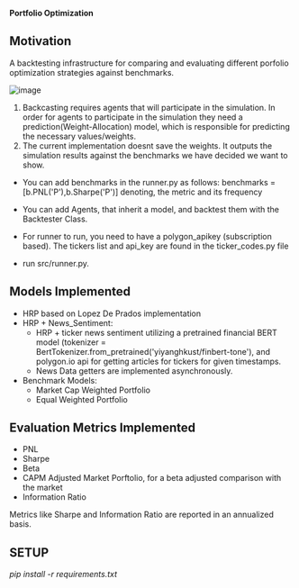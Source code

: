 **Portfolio Optimization**

## Motivation

A backtesting infrastructure for comparing and evaluating different porfolio optimization strategies against benchmarks.

![image](https://github.com/user-attachments/assets/4dd2dad7-70af-44b6-a34b-7147686b8f4b)


1) Backcasting requires agents that will participate in the simulation. In order for agents to participate in the simulation they need a prediction(Weight-Allocation) model, which is responsible for predicting the necessary values/weights.
2) The current implementation doesnt save the weights. It outputs the simulation results against the benchmarks we have decided we want to show.

* You can add benchmarks in the runner.py as follows: benchmarks = [b.PNL('P'),b.Sharpe('P')] denoting, the metric and its frequency
* You can add Agents, that inherit a model, and backtest them with the Backtester Class.

* For runner to run, you need to have a polygon_apikey (subscription based). The tickers list and api_key are found in the ticker_codes.py file
* run src/runner.py. 

## Models Implemented

* HRP based on Lopez De Prados implementation
* HRP + News_Sentiment:
     - HRP + ticker news sentiment utilizing a pretrained financial BERT model (tokenizer = BertTokenizer.from_pretrained('yiyanghkust/finbert-tone'), and polygon.io api for getting articles for tickers for given timestamps.
     - News Data getters are implemented asynchronously. 
* Benchmark Models:
   - Market Cap Weighted Portfolio
   - Equal Weighted Portfolio
     
## Evaluation Metrics Implemented
* PNL
* Sharpe
* Beta
* CAPM Adjusted Market Porftolio, for a beta adjusted comparison with the market
* Information Ratio

 Metrics like Sharpe and Information Ratio are reported in an annualized basis.

## SETUP

*pip install -r requirements.txt*


